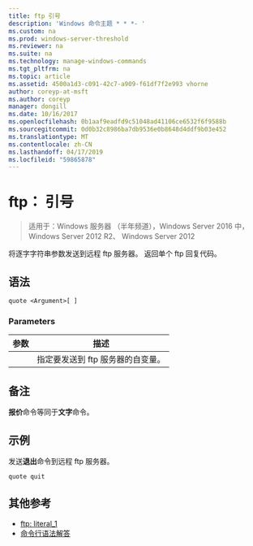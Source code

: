 ```yaml
---
title: ftp 引号
description: 'Windows 命令主题 * * *- '
ms.custom: na
ms.prod: windows-server-threshold
ms.reviewer: na
ms.suite: na
ms.technology: manage-windows-commands
ms.tgt_pltfrm: na
ms.topic: article
ms.assetid: 4500a1d3-c091-42c7-a909-f61df7f2e993 vhorne
author: coreyp-at-msft
ms.author: coreyp
manager: dongill
ms.date: 10/16/2017
ms.openlocfilehash: 0b1aaf9eadfd9c51048ad41106ce6532f6f9588b
ms.sourcegitcommit: 0d0b32c8986ba7db9536e0b8648d4ddf9b03e452
ms.translationtype: MT
ms.contentlocale: zh-CN
ms.lasthandoff: 04/17/2019
ms.locfileid: "59865878"
---
```

# <a name="ftp-quote"></a>ftp： 引号

>适用于：Windows 服务器 （半年频道），Windows Server 2016 中，Windows Server 2012 R2、 Windows Server 2012

将逐字字符串参数发送到远程 ftp 服务器。 返回单个 ftp 回复代码。   
## <a name="syntax"></a>语法  
```  
quote <Argument>[ ]  
```  
### <a name="parameters"></a>Parameters  
|参数|描述|  
|-------|--------|  
|<Argument>|指定要发送到 ftp 服务器的自变量。|  
## <a name="remarks"></a>备注  
**报价**命令等同于**文字**命令。  
## <a name="BKMK_Examples"></a>示例  
发送**退出**命令到远程 ftp 服务器。  
```  
quote quit  
```  
## <a name="additional-references"></a>其他参考  
-   [ftp: literal_1](ftp-literal_1.md)  
-   [命令行语法解答](command-line-syntax-key.md)  
